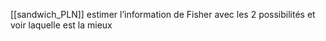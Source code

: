 [[sandwich_PLN]]
estimer l’information de Fisher avec les 2 possibilités et voir laquelle est la mieux 
